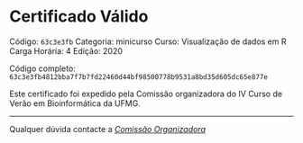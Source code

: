 # Certificado Válido

Código: `63c3e3fb`
Categoria: minicurso
Curso: Visualização de dados em R
Carga Horária: 4
Edição: 2020


Código completo: `63c3e3fb4812bba7f7b7fd22460d44bf98500778b9531a8bd35d605dc65e877e`


Este certificado foi expedido pela Comissão organizadora do IV Curso de Verão em Bioinformática da UFMG.

----

Qualquer dúvida contacte a [_Comissão Organizadora_](<mailto:cursobioinfoufmg@gmail.com$subject=[Certificados]>)

